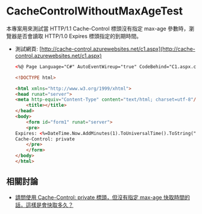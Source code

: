 CacheControlWithoutMaxAgeTest
=============================

本專案用來測試當 HTTP/1.1 Cache-Control 標頭沒有指定 max-age 參數時，瀏覽器是否會讀取 HTTP/1.0 Expires 標頭指定的到期時間。

* 測試網頁: [http://cache-control.azurewebsites.net/c1.aspx](http://cache-control.azurewebsites.net/c1.aspx)

    ```aspx
    <%@ Page Language="C#" AutoEventWireup="true" CodeBehind="C1.aspx.cs" Inherits="WebApplication1.C1" %>

    <!DOCTYPE html>

    <html xmlns="http://www.w3.org/1999/xhtml">
    <head runat="server">
    <meta http-equiv="Content-Type" content="text/html; charset=utf-8"/>
        <title></title>
    </head>
    <body>
        <form id="form1" runat="server">
        <pre>
    Expires: <%=DateTime.Now.AddMinutes(1).ToUniversalTime().ToString("R") %>
    Cache-Control: private
        </pre>
        </form>
    </body>
    </html>
    ```

相關討論
--------------
* [請問使用 Cache-Control: private 標頭，但沒有指定 max-age 快取時間的話，這樣是會快取多久？](http://www.plurk.com/p/irpegu)
